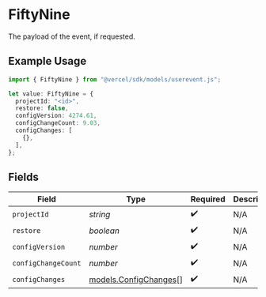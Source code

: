 # FiftyNine

The payload of the event, if requested.

## Example Usage

```typescript
import { FiftyNine } from "@vercel/sdk/models/userevent.js";

let value: FiftyNine = {
  projectId: "<id>",
  restore: false,
  configVersion: 4274.61,
  configChangeCount: 9.03,
  configChanges: [
    {},
  ],
};
```

## Fields

| Field                                                | Type                                                 | Required                                             | Description                                          |
| ---------------------------------------------------- | ---------------------------------------------------- | ---------------------------------------------------- | ---------------------------------------------------- |
| `projectId`                                          | *string*                                             | :heavy_check_mark:                                   | N/A                                                  |
| `restore`                                            | *boolean*                                            | :heavy_check_mark:                                   | N/A                                                  |
| `configVersion`                                      | *number*                                             | :heavy_check_mark:                                   | N/A                                                  |
| `configChangeCount`                                  | *number*                                             | :heavy_check_mark:                                   | N/A                                                  |
| `configChanges`                                      | [models.ConfigChanges](../models/configchanges.md)[] | :heavy_check_mark:                                   | N/A                                                  |